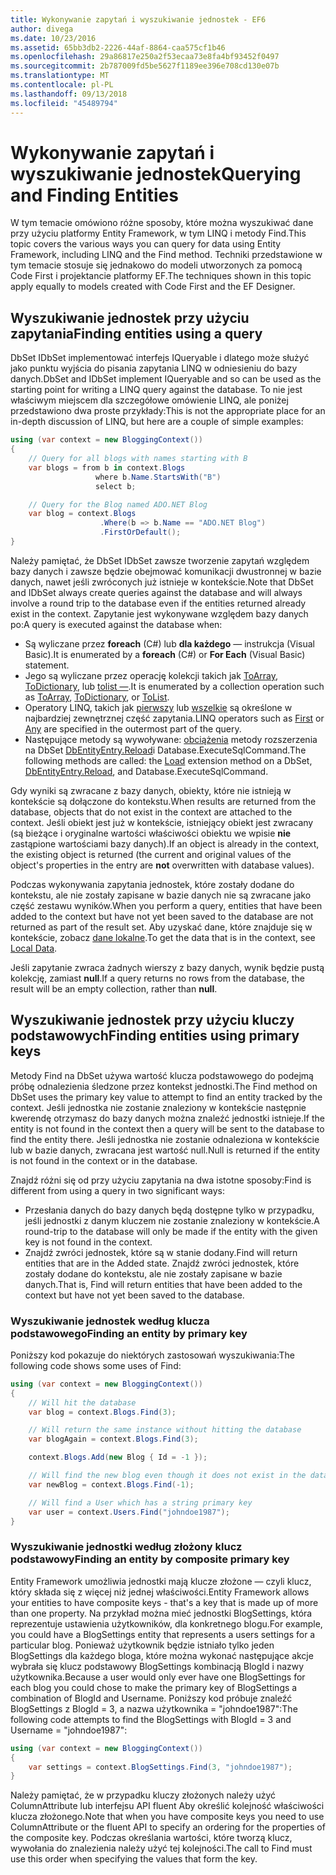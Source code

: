 ```yaml
---
title: Wykonywanie zapytań i wyszukiwanie jednostek - EF6
author: divega
ms.date: 10/23/2016
ms.assetid: 65bb3db2-2226-44af-8864-caa575cf1b46
ms.openlocfilehash: 29a86817e250a2f53ecaa73e8fa4bf93452f0497
ms.sourcegitcommit: 2b787009fd5be5627f1189ee396e708cd130e07b
ms.translationtype: MT
ms.contentlocale: pl-PL
ms.lasthandoff: 09/13/2018
ms.locfileid: "45489794"
---
```

# <a name="querying-and-finding-entities"></a><span data-ttu-id="8165c-102">Wykonywanie zapytań i wyszukiwanie jednostek</span><span class="sxs-lookup"><span data-stu-id="8165c-102">Querying and Finding Entities</span></span>
<span data-ttu-id="8165c-103">W tym temacie omówiono różne sposoby, które można wyszukiwać dane przy użyciu platformy Entity Framework, w tym LINQ i metody Find.</span><span class="sxs-lookup"><span data-stu-id="8165c-103">This topic covers the various ways you can query for data using Entity Framework, including LINQ and the Find method.</span></span> <span data-ttu-id="8165c-104">Techniki przedstawione w tym temacie stosuje się jednakowo do modeli utworzonych za pomocą Code First i projektancie platformy EF.</span><span class="sxs-lookup"><span data-stu-id="8165c-104">The techniques shown in this topic apply equally to models created with Code First and the EF Designer.</span></span>  

## <a name="finding-entities-using-a-query"></a><span data-ttu-id="8165c-105">Wyszukiwanie jednostek przy użyciu zapytania</span><span class="sxs-lookup"><span data-stu-id="8165c-105">Finding entities using a query</span></span>  

<span data-ttu-id="8165c-106">DbSet IDbSet implementować interfejs IQueryable i dlatego może służyć jako punktu wyjścia do pisania zapytania LINQ w odniesieniu do bazy danych.</span><span class="sxs-lookup"><span data-stu-id="8165c-106">DbSet and IDbSet implement IQueryable and so can be used as the starting point for writing a LINQ query against the database.</span></span> <span data-ttu-id="8165c-107">To nie jest właściwym miejscem dla szczegółowe omówienie LINQ, ale poniżej przedstawiono dwa proste przykłady:</span><span class="sxs-lookup"><span data-stu-id="8165c-107">This is not the appropriate place for an in-depth discussion of LINQ, but here are a couple of simple examples:</span></span>  

``` csharp
using (var context = new BloggingContext())
{
    // Query for all blogs with names starting with B
    var blogs = from b in context.Blogs
                   where b.Name.StartsWith("B")
                   select b;

    // Query for the Blog named ADO.NET Blog
    var blog = context.Blogs
                    .Where(b => b.Name == "ADO.NET Blog")
                    .FirstOrDefault();
}
```  

<span data-ttu-id="8165c-108">Należy pamiętać, że DbSet IDbSet zawsze tworzenie zapytań względem bazy danych i zawsze będzie obejmować komunikacji dwustronnej w bazie danych, nawet jeśli zwróconych już istnieje w kontekście.</span><span class="sxs-lookup"><span data-stu-id="8165c-108">Note that DbSet and IDbSet always create queries against the database and will always involve a round trip to the database even if the entities returned already exist in the context.</span></span> <span data-ttu-id="8165c-109">Zapytanie jest wykonywane względem bazy danych po:</span><span class="sxs-lookup"><span data-stu-id="8165c-109">A query is executed against the database when:</span></span>  

- <span data-ttu-id="8165c-110">Są wyliczane przez **foreach** (C#) lub **dla każdego** — instrukcja (Visual Basic).</span><span class="sxs-lookup"><span data-stu-id="8165c-110">It is enumerated by a **foreach** (C#) or **For Each** (Visual Basic) statement.</span></span>  
- <span data-ttu-id="8165c-111">Jego są wyliczane przez operację kolekcji takich jak [ToArray](https://msdn.microsoft.com/library/bb298736), [ToDictionary](https://msdn.microsoft.com/library/system.linq.enumerable.todictionary), lub [tolist —](https://msdn.microsoft.com/library/bb342261).</span><span class="sxs-lookup"><span data-stu-id="8165c-111">It is enumerated by a collection operation such as [ToArray](https://msdn.microsoft.com/library/bb298736), [ToDictionary](https://msdn.microsoft.com/library/system.linq.enumerable.todictionary), or [ToList](https://msdn.microsoft.com/library/bb342261).</span></span>  
- <span data-ttu-id="8165c-112">Operatory LINQ, takich jak [pierwszy](https://msdn.microsoft.com/library/bb291976) lub [wszelkie](https://msdn.microsoft.com/library/bb337697) są określone w najbardziej zewnętrznej część zapytania.</span><span class="sxs-lookup"><span data-stu-id="8165c-112">LINQ operators such as [First](https://msdn.microsoft.com/library/bb291976) or [Any](https://msdn.microsoft.com/library/bb337697) are specified in the outermost part of the query.</span></span>  
- <span data-ttu-id="8165c-113">Następujące metody są wywoływane: [obciążenia](https://msdn.microsoft.com/library/system.data.entity.dbextensions.load) metody rozszerzenia na DbSet [DbEntityEntry.Reload](https://msdn.microsoft.com/library/system.data.entity.infrastructure.dbentityentry.reload.aspx)i Database.ExecuteSqlCommand.</span><span class="sxs-lookup"><span data-stu-id="8165c-113">The following methods are called: the [Load](https://msdn.microsoft.com/library/system.data.entity.dbextensions.load) extension method on a DbSet, [DbEntityEntry.Reload](https://msdn.microsoft.com/library/system.data.entity.infrastructure.dbentityentry.reload.aspx), and Database.ExecuteSqlCommand.</span></span>  

<span data-ttu-id="8165c-114">Gdy wyniki są zwracane z bazy danych, obiekty, które nie istnieją w kontekście są dołączone do kontekstu.</span><span class="sxs-lookup"><span data-stu-id="8165c-114">When results are returned from the database, objects that do not exist in the context are attached to the context.</span></span> <span data-ttu-id="8165c-115">Jeśli obiekt jest już w kontekście, istniejący obiekt jest zwracany (są bieżące i oryginalne wartości właściwości obiektu we wpisie **nie** zastąpione wartościami bazy danych).</span><span class="sxs-lookup"><span data-stu-id="8165c-115">If an object is already in the context, the existing object is returned (the current and original values of the object's properties in the entry are **not** overwritten with database values).</span></span>  

<span data-ttu-id="8165c-116">Podczas wykonywania zapytania jednostek, które zostały dodane do kontekstu, ale nie zostały zapisane w bazie danych nie są zwracane jako część zestawu wyników.</span><span class="sxs-lookup"><span data-stu-id="8165c-116">When you perform a query, entities that have been added to the context but have not yet been saved to the database are not returned as part of the result set.</span></span> <span data-ttu-id="8165c-117">Aby uzyskać dane, które znajduje się w kontekście, zobacz [dane lokalne](~/ef6/querying/local-data.md).</span><span class="sxs-lookup"><span data-stu-id="8165c-117">To get the data that is in the context, see [Local Data](~/ef6/querying/local-data.md).</span></span>  

<span data-ttu-id="8165c-118">Jeśli zapytanie zwraca żadnych wierszy z bazy danych, wynik będzie pustą kolekcję, zamiast **null**.</span><span class="sxs-lookup"><span data-stu-id="8165c-118">If a query returns no rows from the database, the result will be an empty collection, rather than **null**.</span></span>  

## <a name="finding-entities-using-primary-keys"></a><span data-ttu-id="8165c-119">Wyszukiwanie jednostek przy użyciu kluczy podstawowych</span><span class="sxs-lookup"><span data-stu-id="8165c-119">Finding entities using primary keys</span></span>  

<span data-ttu-id="8165c-120">Metody Find na DbSet używa wartość klucza podstawowego do podejmą próbę odnalezienia śledzone przez kontekst jednostki.</span><span class="sxs-lookup"><span data-stu-id="8165c-120">The Find method on DbSet uses the primary key value to attempt to find an entity tracked by the context.</span></span> <span data-ttu-id="8165c-121">Jeśli jednostka nie zostanie znaleziony w kontekście następnie kwerendę otrzymasz do bazy danych można znaleźć jednostki istnieje.</span><span class="sxs-lookup"><span data-stu-id="8165c-121">If the entity is not found in the context then a query will be sent to the database to find the entity there.</span></span> <span data-ttu-id="8165c-122">Jeśli jednostka nie zostanie odnaleziona w kontekście lub w bazie danych, zwracana jest wartość null.</span><span class="sxs-lookup"><span data-stu-id="8165c-122">Null is returned if the entity is not found in the context or in the database.</span></span>  

<span data-ttu-id="8165c-123">Znajdź różni się od przy użyciu zapytania na dwa istotne sposoby:</span><span class="sxs-lookup"><span data-stu-id="8165c-123">Find is different from using a query in two significant ways:</span></span>  

- <span data-ttu-id="8165c-124">Przesłania danych do bazy danych będą dostępne tylko w przypadku, jeśli jednostki z danym kluczem nie zostanie znaleziony w kontekście.</span><span class="sxs-lookup"><span data-stu-id="8165c-124">A round-trip to the database will only be made if the entity with the given key is not found in the context.</span></span>  
- <span data-ttu-id="8165c-125">Znajdź zwróci jednostek, które są w stanie dodany.</span><span class="sxs-lookup"><span data-stu-id="8165c-125">Find will return entities that are in the Added state.</span></span> <span data-ttu-id="8165c-126">Znajdź zwróci jednostek, które zostały dodane do kontekstu, ale nie zostały zapisane w bazie danych.</span><span class="sxs-lookup"><span data-stu-id="8165c-126">That is, Find will return entities that have been added to the context but have not yet been saved to the database.</span></span>  
### <a name="finding-an-entity-by-primary-key"></a><span data-ttu-id="8165c-127">Wyszukiwanie jednostek według klucza podstawowego</span><span class="sxs-lookup"><span data-stu-id="8165c-127">Finding an entity by primary key</span></span>  

<span data-ttu-id="8165c-128">Poniższy kod pokazuje do niektórych zastosowań wyszukiwania:</span><span class="sxs-lookup"><span data-stu-id="8165c-128">The following code shows some uses of Find:</span></span>  

``` csharp
using (var context = new BloggingContext())
{
    // Will hit the database
    var blog = context.Blogs.Find(3);

    // Will return the same instance without hitting the database
    var blogAgain = context.Blogs.Find(3);

    context.Blogs.Add(new Blog { Id = -1 });

    // Will find the new blog even though it does not exist in the database
    var newBlog = context.Blogs.Find(-1);

    // Will find a User which has a string primary key
    var user = context.Users.Find("johndoe1987");
}
```  

### <a name="finding-an-entity-by-composite-primary-key"></a><span data-ttu-id="8165c-129">Wyszukiwanie jednostki według złożony klucz podstawowy</span><span class="sxs-lookup"><span data-stu-id="8165c-129">Finding an entity by composite primary key</span></span>  

<span data-ttu-id="8165c-130">Entity Framework umożliwia jednostki mają klucze złożone — czyli klucz, który składa się z więcej niż jednej właściwości.</span><span class="sxs-lookup"><span data-stu-id="8165c-130">Entity Framework allows your entities to have composite keys - that's a key that is made up of more than one property.</span></span> <span data-ttu-id="8165c-131">Na przykład można mieć jednostki BlogSettings, która reprezentuje ustawienia użytkowników, dla konkretnego blogu.</span><span class="sxs-lookup"><span data-stu-id="8165c-131">For example, you could have a BlogSettings entity that represents a users settings for a particular blog.</span></span> <span data-ttu-id="8165c-132">Ponieważ użytkownik będzie istniało tylko jeden BlogSettings dla każdego bloga, które można wykonać następujące akcje wybrała się klucz podstawowy BlogSettings kombinacją BlogId i nazwy użytkownika.</span><span class="sxs-lookup"><span data-stu-id="8165c-132">Because a user would only ever have one BlogSettings for each blog you could chose to make the primary key of BlogSettings a combination of BlogId and Username.</span></span> <span data-ttu-id="8165c-133">Poniższy kod próbuje znaleźć BlogSettings z BlogId = 3, a nazwa użytkownika = "johndoe1987":</span><span class="sxs-lookup"><span data-stu-id="8165c-133">The following code attempts to find the BlogSettings with BlogId = 3 and Username = "johndoe1987":</span></span>  

``` csharp  
using (var context = new BloggingContext())
{
    var settings = context.BlogSettings.Find(3, "johndoe1987");
}
```  

<span data-ttu-id="8165c-134">Należy pamiętać, że w przypadku kluczy złożonych należy użyć ColumnAttribute lub interfejsu API fluent Aby określić kolejność właściwości klucza złożonego.</span><span class="sxs-lookup"><span data-stu-id="8165c-134">Note that when you have composite keys you need to use ColumnAttribute or the fluent API to specify an ordering for the properties of the composite key.</span></span> <span data-ttu-id="8165c-135">Podczas określania wartości, które tworzą klucz, wywołania do znalezienia należy użyć tej kolejności.</span><span class="sxs-lookup"><span data-stu-id="8165c-135">The call to Find must use this order when specifying the values that form the key.</span></span>  
